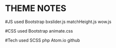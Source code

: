 # THEME NOTES


#JS used
Bootstrap
bxslider.js
matchHeight.js
wow.js

#CSS used
Bootstrap
animate.css

#Tech used
SCSS
php
Atom.io
github
